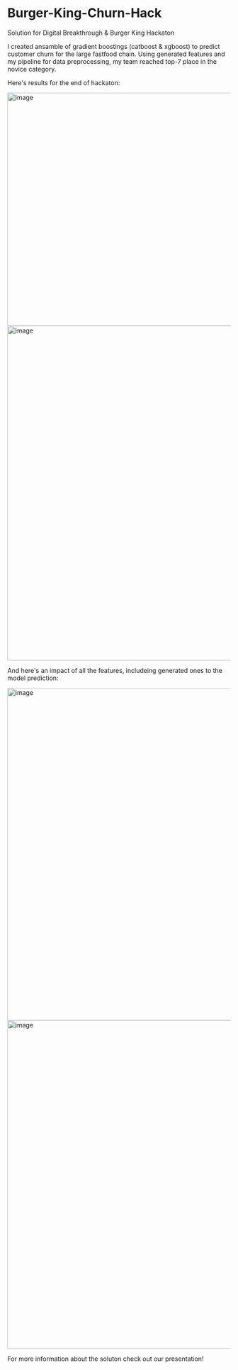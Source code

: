 # Burger-King-Churn-Hack
Solution for Digital Breakthrough &amp; Burger King Hackaton

I created ansamble of gradient boostings (catboost &amp; xgboost) to predict customer churn for the large fastfood chain. Using generated features and my pipeline for data preprocessing, my team reached top-7 place in the novice category.

Here's results for the end of hackaton:

<img width="526" alt="image" src="https://github.com/a125x/Burger-King-Churn-Hack/assets/91656458/73bb2ac3-4bde-488f-856a-44b53fa3c937">

<img width="755" alt="image" src="https://github.com/a125x/Burger-King-Churn-Hack/assets/91656458/653f48cd-41cb-4e3a-98dc-93953af785c1">


And here's an impact of all the features, includeing generated ones to the model prediction:

<img width="750" alt="image" src="https://github.com/a125x/Burger-King-Churn-Hack/assets/91656458/e794a498-d46c-43a4-a13b-ec26df4ccc87">

<img width="741" alt="image" src="https://github.com/a125x/Burger-King-Churn-Hack/assets/91656458/d013d754-e4c4-43c9-8df0-3844d87036c7">


For more information about the soluton check out our presentation!
